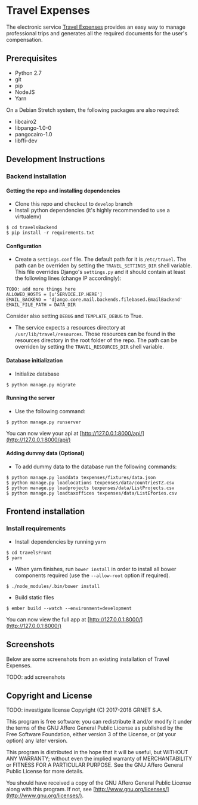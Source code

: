 # Travel Expenses

The electronic service [Travel Expenses](https://travelexpenses.grnet.gr/ui/auth/login) provides an easy way to manage professional trips and generates all the required documents for the user's compensation.

## Prerequisites

* Python 2.7
* git
* pip
* NodeJS
* Yarn

On a Debian Stretch system, the following packages are also required:
* libcairo2
* libpango-1.0-0
* pangocairo-1.0
* libffi-dev

## Development Instructions

### Backend installation

#### Getting the repo and installing dependencies

* Clone this repo and checkout to `develop` branch
* Install python dependencies (it's highly recommended to use a virtualenv)
```
$ cd travelsBackend
$ pip install -r requirements.txt
```

#### Configuration

* Create a `settings.conf` file. The default path for it is `/etc/travel`. The path can be overriden by setting the `TRAVEL_SETTINGS_DIR` shell variable. This file overrides Django's `settings.py` and it should contain at least the following lines (change IP accordingly):
```
TODO: add more things here
ALLOWED_HOSTS = [u'SERVICE.IP.HERE']
EMAIL_BACKEND = 'django.core.mail.backends.filebased.EmailBackend'
EMAIL_FILE_PATH = DATA_DIR
```
Consider also setting `DEBUG` and `TEMPLATE_DEBUG` to True.

* The service expects a resources directory at `/usr/lib/travel/resources`. Those resources can be found in the resources directory in the root folder of the repo. The path can be overriden by setting the `TRAVEL_RESOURCES_DIR` shell variable.

#### Database initialization

* Initialize database
```
$ python manage.py migrate
```

#### Running the server

* Use the following command:
```
$ python manage.py runserver
```
You can now view your api at [http://127.0.0.1:8000/api/](http://127.0.0.1:8000/api/)

#### Adding dummy data (Optional)

* To add dummy data to the database run the following commands:
```
$ python manage.py loaddata texpenses/fixtures/data.json
$ python manage.py loadlocations texpenses/data/countriesTZ.csv
$ python manage.py loadprojects texpenses/data/ListProjects.csv
$ python manage.py loadtaxoffices texpenses/data/ListEfories.csv
```

## Frontend installation

### Install requirements

* Install dependencies by running `yarn`
```
$ cd travelsFront
$ yarn
```
* When yarn finishes, run `bower install` in order to install all bower components required (use the `--allow-root` option if required).
```
$ ./node_modules/.bin/bower install
```

* Build static files
```
$ ember build --watch --environment=development
```

You can now view the full app at [http://127.0.0.1:8000/](http://127.0.0.1:8000/)

## Screenshots

Below are some screenshots from an existing installation of Travel Expenses.

TODO: add screenshots

## Copyright and License

TODO: investigate license
Copyright (C) 2017-2018 GRNET S.A.

This program is free software: you can redistribute it and/or modify
it under the terms of the GNU Affero General Public License as
published by the Free Software Foundation, either version 3 of the
License, or (at your option) any later version.

This program is distributed in the hope that it will be useful,
but WITHOUT ANY WARRANTY; without even the implied warranty of
MERCHANTABILITY or FITNESS FOR A PARTICULAR PURPOSE.  See the
GNU Affero General Public License for more details.

You should have received a copy of the GNU Affero General Public License
along with this program.  If not, see [http://www.gnu.org/licenses/](http://www.gnu.org/licenses/).
